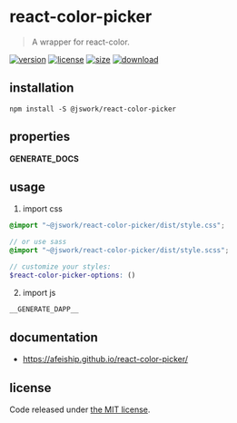 # react-color-picker
> A wrapper for react-color.

[![version][version-image]][version-url]
[![license][license-image]][license-url]
[![size][size-image]][size-url]
[![download][download-image]][download-url]

## installation
```shell
npm install -S @jswork/react-color-picker
```

## properties
__GENERATE_DOCS__

## usage
1. import css
  ```scss
  @import "~@jswork/react-color-picker/dist/style.css";

  // or use sass
  @import "~@jswork/react-color-picker/dist/style.scss";

  // customize your styles:
  $react-color-picker-options: ()
  ```
2. import js
  ```js
__GENERATE_DAPP__
  ```

## documentation
- https://afeiship.github.io/react-color-picker/


## license
Code released under [the MIT license](https://github.com/afeiship/react-color-picker/blob/master/LICENSE.txt).

[version-image]: https://img.shields.io/npm/v/@jswork/react-color-picker
[version-url]: https://npmjs.org/package/@jswork/react-color-picker

[license-image]: https://img.shields.io/npm/l/@jswork/react-color-picker
[license-url]: https://github.com/afeiship/react-color-picker/blob/master/LICENSE.txt

[size-image]: https://img.shields.io/bundlephobia/minzip/@jswork/react-color-picker
[size-url]: https://github.com/afeiship/react-color-picker/blob/master/dist/react-color-picker.min.js

[download-image]: https://img.shields.io/npm/dm/@jswork/react-color-picker
[download-url]: https://www.npmjs.com/package/@jswork/react-color-picker
